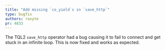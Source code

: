 ```yaml
---
title: "Add missing `co_yield`s in `save_http`"
type: bugfix
authors: raxyte
pr: 4833
---
```


The TQL2 `save_http` operator had a bug causing it to fail to connect and
get stuck in an infinite loop. This is now fixed and works as expected.
